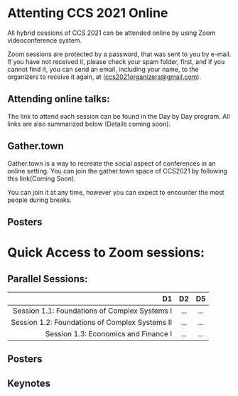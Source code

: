 # Attenting CCS 2021 Online

All hybrid cessions of CCS 2021 can be attended online by using Zoom videoconference system.

Zoom sessions are protected by a password, that was sent to you by e-mail. If you have not received it, please check your spam folder, first, and if you cannot find it, you can send an email, including your name, to the organizers to receive it again, at (ccs2021organizers@gmail.com).

## Attending online talks:
The link to attend each session can be found in the Day by Day program. All links are also summarized below (Details coming soon).

## Gather.town
Gather.town is a way to recreate the social aspect of conferences in an online setting. You can join the gather.town space of CCS2021 by following this link(Coming Soon). 

You can join it at any time, however you can expect to encounter the most people during breaks.

## Posters

# Quick Access to Zoom sessions:

## Parallel Sessions:

|D1|D2|D5|
| ---: | :----: | :------: |
|Session 1.1: Foundations of Complex Systems I|...|...|
|Session 1.2: Foundations of Complex Systems II|...|...|
|Session 1.3: Economics and Finance I|...|...|

## Posters

## Keynotes

